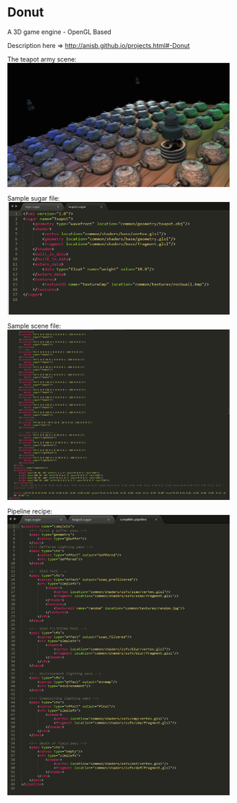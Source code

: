 Donut
=====

A 3D game engine - OpenGL Based

Description here => http://anisb.github.io/projects.html#-Donut

The teapot army scene:
![alt tag](https://raw.githubusercontent.com/AnisB/Donut/master/data/example/teapotarmy.png)


Sample sugar file:
![alt tag](https://raw.githubusercontent.com/AnisB/Donut/master/assets/example/sugar.PNG)

Sample scene file:
![alt tag](https://raw.githubusercontent.com/AnisB/Donut/master/assets/example/scene.PNG)



Pipeline recipe:
![alt tag](https://raw.githubusercontent.com/AnisB/Donut/master/assets/example/pipeline.PNG)
